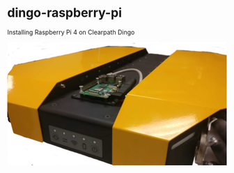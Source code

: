 # dingo-raspberry-pi
Installing Raspberry Pi 4 on Clearpath Dingo

![Image of dingo and pi](/images/dingo-raspberry-pi-1.png)